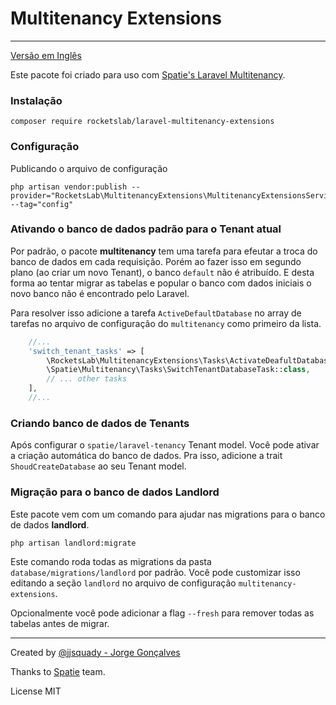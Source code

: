 # Multitenancy Extensions
---

[Versão em Inglês](README.md)

Este pacote foi criado para uso com [Spatie's Laravel Multitenancy](https://spatie.be/docs/laravel-multitenancy/v1/introduction).

### Instalação

```shell
composer require rocketslab/laravel-multitenancy-extensions
```

### Configuração

Publicando o arquivo de configuração

```shell
php artisan vendor:publish --provider="RocketsLab\MultitenancyExtensions\MultitenancyExtensionsServiceProvider" --tag="config"
```

### Ativando o banco de dados padrão para o Tenant atual

Por padrão, o pacote **multitenancy** tem uma tarefa para efeutar
a troca do banco de dados em cada requisição. Porém ao fazer isso em
segundo plano (ao criar um novo Tenant), o banco `default` não é
atribuído. E desta forma ao tentar migrar as tabelas e popular o banco
com dados iniciais o novo banco não é encontrado pelo Laravel.

Para resolver isso adicione a tarefa `ActiveDefaultDatabase` no
array de tarefas no arquivo de configuração do `multitenancy` como primeiro
da lista.

```php
    //...
    'switch_tenant_tasks' => [
        \RocketsLab\MultitenancyExtensions\Tasks\ActivateDeafultDatabase::class,
        \Spatie\Multitenancy\Tasks\SwitchTenantDatabaseTask::class,
        // ... other tasks
    ],
    //...
```

### Criando banco de dados de Tenants

Após configurar o `spatie/laravel-tenancy` Tenant model. Você pode ativar
a criação automática do banco de dados. Pra isso, adicione a trait 
`ShoudCreateDatabase` ao seu Tenant model.

### Migração para o banco de dados Landlord

Este pacote vem com um comando para ajudar nas migrations para o
banco de dados **landlord**.

```shell
php artisan landlord:migrate
```

Este comando roda todas as migrations da pasta `database/migrations/landlord` por padrão.
Você pode customizar isso editando a seção `landlord` no arquivo de configuração
`multitenancy-extensions`.

Opcionalmente você pode adicionar a flag `--fresh` para remover todas as tabelas antes de migrar.

----

Created by [@jjsquady - Jorge Gonçalves](https://github.com/jjsquady)

Thanks to [Spatie](https://spatie.be) team.

License MIT
